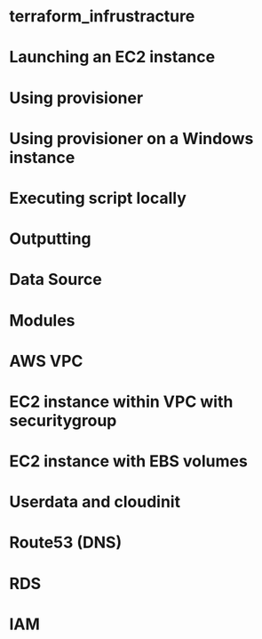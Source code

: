 # terraform_infrustracture

# Launching an EC2 instance

# Using provisioner

# Using provisioner on a Windows instance

# Executing script locally

# Outputting

# Data Source

# Modules

# AWS VPC

# EC2 instance within VPC with securitygroup

# EC2 instance with EBS volumes

# Userdata and cloudinit

# Route53 (DNS)

# RDS

# IAM

